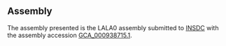 

Assembly
--------

The assembly presented is the LALA0 assembly submitted to
[INSDC](http://www.insdc.org) with the assembly accession
[GCA\_000938715.1](http://www.ebi.ac.uk/ena/data/view/GCA_000938715.1).
